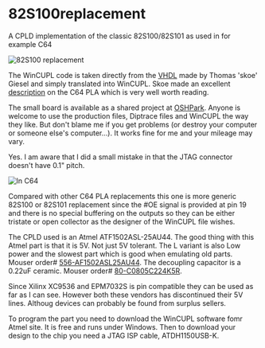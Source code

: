 # 82S100replacement
A CPLD implementation of the classic 82S100/82S101 as used in for example C64

![82S100 replacement](http://i.imgur.com/77l1N92.png)

The WinCUPL code is taken directly from the [VHDL](https://bitbucket.org/skoe/pla) made by Thomas 'skoe' Giesel and simply translated into WinCUPL. Skoe made an excellent [description](http://skoe.de/docs/c64-dissected/pla/c64_pla_dissected_r1.1_a4ds.pdf) on the C64 PLA which is very well worth reading.

The small board is available as a shared project at [OSHPark](https://oshpark.com/shared_projects/fJN4h1Z9). Anyone is welcome to use the production files, Diptrace files and WinCUPL the way they like. But don't blame me if you get problems (or destroy your computer or someone else's computer...). It works fine for me and your mileage may vary.

Yes. I am aware that I did a small mistake in that the JTAG connector doesn't have 0.1" pitch.

![In C64](http://i.imgur.com/hFkUcB3l.jpg)

Compared with other C64 PLA replacements this one is more generic 82S100 or 82S101 replacement since the #OE signal is provided at pin 19 and there is no special buffering on the outputs so they can be either tristate or open collector as the designer of the WinCUPL file wishes.

The CPLD used is an Atmel ATF1502ASL-25AU44. The good thing with this Atmel part is that it is 5V. Not just 5V tolerant. The L variant is also Low power and the slowest part which is good when emulating old parts. Mouser order# [556-AF1502ASL25AU44](http://www.mouser.se/Search/ProductDetail.aspx?R=ATF1502ASL-25AU44). The decoupling capacitor is a 0.22uF ceramic. Mouser order# [80-C0805C224K5R](http://www.mouser.se/Search/ProductDetail.aspx?R=C0805C224K5RACTU). 

Since Xilinx XC9536 and EPM7032S is pin compatible they can be used as far as I can see. However both these vendors has discontinued their 5V lines. Althoug devices can probably be found from surplus sellers.

To program the part you need to download the WinCUPL software fomr Atmel site. It is free and runs under Windows. Then to download your design to the chip you need a JTAG ISP cable, ATDH1150USB-K. 
